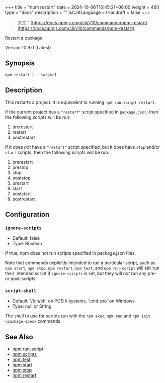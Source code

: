 +++
title = "npm restart"
date = 2024-10-06T15:45:21+08:00
weight = 460
type = "docs"
description = ""
isCJKLanguage = true
draft = false
+++

> 原文：[https://docs.npmjs.com/cli/v10/commands/npm-restart](https://docs.npmjs.com/cli/v10/commands/npm-restart)

Restart a package



Version 10.9.0 (Latest)

## Synopsis



```bash
npm restart [-- <args>]
```

## Description

This restarts a project. It is equivalent to running `npm run-script restart`.

If the current project has a `"restart"` script specified in `package.json`, then the following scripts will be run:

1. prerestart
2. restart
3. postrestart

If it does *not* have a `"restart"` script specified, but it does have `stop` and/or `start` scripts, then the following scripts will be run:

1. prerestart
2. prestop
3. stop
4. poststop
5. prestart
6. start
7. poststart
8. postrestart

## Configuration

### `ignore-scripts`

- Default: false
- Type: Boolean

If true, npm does not run scripts specified in package.json files.

Note that commands explicitly intended to run a particular script, such as `npm start`, `npm stop`, `npm restart`, `npm test`, and `npm run-script` will still run their intended script if `ignore-scripts` is set, but they will *not* run any pre- or post-scripts.

### `script-shell`

- Default: '/bin/sh' on POSIX systems, 'cmd.exe' on Windows
- Type: null or String

The shell to use for scripts run with the `npm exec`, `npm run` and `npm init <package-spec>` commands.

## See Also

- [npm run-script](https://docs.npmjs.com/cli/v10/commands/npm-run-script)
- [npm scripts](https://docs.npmjs.com/cli/v10/using-npm/scripts)
- [npm test](https://docs.npmjs.com/cli/v10/commands/npm-test)
- [npm start](https://docs.npmjs.com/cli/v10/commands/npm-start)
- [npm stop](https://docs.npmjs.com/cli/v10/commands/npm-stop)
- [npm restart](https://docs.npmjs.com/cli/v10/commands/npm-restart)